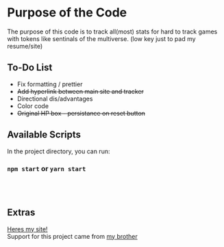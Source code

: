 # Purpose of the Code

The purpose of this code is to track all(most) stats for hard to track games with tokens like sentinals of the multiverse.
(low key just to pad my resume/site)

## To-Do List

- Fix formatting / prettier
- ~~Add hyperlink between main site and tracker~~
- Directional dis/advantages
- Color code
- ~~Original HP box - persistance on reset button~~

## Available Scripts

In the project directory, you can run:

### `npm start` or `yarn start`

<br />
<br />

## Extras

[Heres my site!](https://izaiah.pro)
<br />
Support for this project came from [my brother](https://www.hunterosmun.com/)
